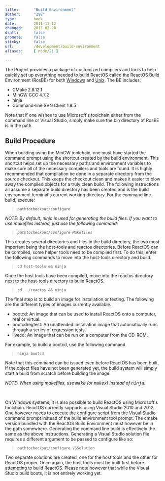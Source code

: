 ```yaml
---
title:       "Build Environment"
author:      "Z98"
type:        book
date:        2011-11-12
changed:     2015-02-28
draft:       false
promote:     false
sticky:      false
url:         /development/build-environment
aliases:     [ node/21 ]

---
```


<p>The Project provides a package of customized compilers and tools to help quickly set up everything needed to build ReactOS called the ReactOS Build Environment (RosBE) for both <a href="http://sourceforge.net/projects/reactos/files/RosBE-Windows/i386/2.1.1/RosBE-2.1.1.exe/download">Windows</a> and <a href="http://sourceforge.net/projects/reactos/files/RosBE-Unix/2.1.1/RosBE-Unix-2.1.1.tar.bz2/download">Unix</a>. The BE includes:</p>
<ul>
	<li>CMake 2.8.12.1</li>
	<li>MinGW GCC 4.7.2</li>
	<li>ninja</li>
	<li>Command-line SVN Client 1.8.5</li>
</ul>
<p>Note that if one wishes to use Microsoft's toolchain either from the command line or Visual Studio, simply make sure the bin directory of RosBE is in the path.</p>
<h2>Build Procedure</h2>
<p>When building using the MinGW toolchain, one must have started the command prompt using the shortcut created by the build environment. This shortcut helps set up the necessary paths and environment variables to make sure all of the necessary compilers and tools are found. It is highly recommended that compilation be done in a separate directory from the source checkout. This keeps the checkout clean and makes it easier to blow away the compiled objects for a truly clean build. The following instructions all assume a separate build directory has been created and is the build environment terminal's current working directory. For the command line build, execute:</p>
<blockquote><code>pathtocheckout/configure</code></blockquote>
<p><em>NOTE: By default, ninja is used&nbsp;for generating the&nbsp;build files. If you want to use makefiles instead, just use the following command:</em></p>
<blockquote><em><code>pathtocheckout/configure Makefiles</code></em></blockquote>
<p>This creates several directories and files in the build directory, the two most important being the host-tools and reactos directories. Before ReactOS can be compiled, some helper tools need to be compiled first. To do this, enter the following commands to move into the host-tools directory and build.</p>
<blockquote><code>cd host-tools &amp;&amp; ninja</code></blockquote>
<p>Once the host tools have been compiled, move into the reactos directory next to the host-tools directory to build ReactOS.</p>
<blockquote><code>cd ../reactos &amp;&amp; ninja</code></blockquote>
<p>The final step is to build an image for installation or testing. The following are the different types of images currently available.</p>
<ul>
	<li>bootcd: An image that can be used to install ReactOS onto a computer, real or virtual.</li>
	<li>bootcdregtest: An unattended installation image that automatically runs through a series of regression tests.</li>
	<li>livecd: An image that can be run on a computer from the CD-ROM.</li>
</ul>
<p>For example, to build a bootcd, use the following command.</p>
<blockquote><code>ninja bootcd</code></blockquote>
<p>Note that this command can be issued even before ReactOS has been built. If the object files have not been generated yet, the build system will simply start a build from scratch before building the image.</p>
<p><em>NOTE: When using makefiles, use <font face="Courier New">make</font> (or <font face="Courier New">makex</font>) instead of <font face="Courier New">ninja</font>.</em></p>
<p>&nbsp;</p>
<p>On Windows systems, it is also possible to build ReactOS using Microsoft's toolchain. ReactOS currently supports using Visual Studio 2010 and 2012. One however needs to execute the configure script from the Visual Studio command prompt instead of the build environment tool prompt. The cmake version bundled with the ReactOS Build Environment must however be in the path somewhere. Generating the command line build is effectively the same as the above instructions. Generating a Visual Studio solution file requires a different argument to be passed to configure like so:</p>
<blockquote><code>pathtocheckout/configure VSSolution</code></blockquote>
<p>Two separate solutions are created, one for the host tools and the other for ReactOS proper. Once again, the host tools must be built first before attempting to build ReactOS. Please note however that while the Visual Studio build boots, it is not entirely working yet.</p>

